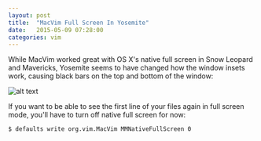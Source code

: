```yaml
---
layout: post
title:  "MacVim Full Screen In Yosemite"
date:   2015-05-09 07:28:00
categories: vim
---
```


While MacVim worked great with OS X's native full screen in Snow Leopard and Mavericks, Yosemite seems to have changed how the window insets work, causing black bars on the top and bottom of the window:

![alt text](http://blog.wazery.com/assets/images/vim.png)

If you want to be able to see the first line of your files again in full screen mode, you'll have to turn off native full screen for now:

`$ defaults write org.vim.MacVim MMNativeFullScreen 0`
